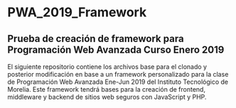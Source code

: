 # PWA_2019_Framework
## Prueba de creación de framework para Programación Web Avanzada Curso Enero 2019

El siguiente repositorio contiene los archivos base para el clonado y posterior modificación en base a un framework personalizado para la clase de Programación Web Avanzada Ene-Jun 2019 del Instituto Tecnológico de Morelia. Este framework tendrá bases para la creación de frontend, middleware y backend de sitios web seguros con JavaScript y PHP.

